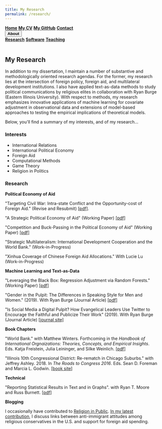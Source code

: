 ```yaml
---
title: My Research
permalink: /research/
---
```


<div class="topnav">
    <a class="active" href="https://milesdwilliams15.github.io/"><strong>Home</strong></a>
    <a href="https://github.com/milesdwilliams15/job-market-materials/raw/main/cv.pdf"><strong>My CV</strong></a>
    <a href="{{ site.github.owner_url }}"><strong>My GitHub</strong></a>
    <a href = "{{ site.data.social-media.email.href }}{{ site.data.social-media.email.id }}" title="Email me"><strong>Contact</strong></a>
    <div class="dropdown">
        <button class="dropbtn"><strong>About</strong> <i class="fa fa-caret-down"></i></button>
        <div class="dropdown-content">
            <a href = "https://milesdwilliams15.github.io/research/"><strong>Research</strong></a>
            <a href = "https://milesdwilliams15.github.io/software/"><strong>Software</strong></a>
            <a href = "https://milesdwilliams15.github.io/teaching/"><strong>Teaching</strong></a>
        </div>
    </div>
</div>  
<br/>

## My Research

In addition to my dissertation, I maintain a number of substantive and methodologically oriented research agendas. For the former, my research lies at the 
intersection of foreign policy, foreign aid, and multilateral development institutions. I also have applied text-as-data methods to study political communications 
by religious elites in collaboration with Ryan Burge (Eastern Illinois University). With respect to methods, my research emphasizes innovative applications of machine 
learning for covariate adjustment in observational data and extensions of model-based approaches to testing the empirical implications of theoretical models. 

Below, you'll find a summary of my interests, and of my research...

### Interests
  <ul><li>International Relations</li>
    <li>International Political Economy</li>
    <li>Foreign Aid</li>
    <li>Computational Methods</li>
    <li>Game Theory</li>
    <li>Religion in Politics</li></ul>

### Research
  
**Political Economy of Aid**
    
"Targeting Civil War: Intra-state Conflict and the Opportunity-cost of Foreign Aid." (Revise and Resubmit) [[pdf]](https://github.com/milesdwilliams15/Foreign-Aid-and-Civil-War/raw/master/aid_and_civil_war_writing_sample.pdf).
      
"A Strategic Political Economy of Aid" (Working Paper) [[pdf]](https://github.com/milesdwilliams15/Rivalry-and-Collective-Action-in-International-Development/raw/master/theory_writing_sample.pdf)
    
"Competition and Buck-Passing in the Political Economy of Aid" (Working Paper) [[pdf]](https://github.com/milesdwilliams15/Rivalry-and-Collective-Action-in-International-Development/raw/master/empirical_writing_sample.pdf)
    
"Strategic Multilateralism: International Development Cooperation and the World Bank." (Work-in-Progress)
    
"Xinhua Coverage of Chinese Foreign Aid Allocations." With Lucie Lu (Work-in-Progress)
    

**Machine Learning and Text-as-Data**
    
"Leveraging the Black Box: Regression Adjustment via Random Forests." (Working Paper) [[pdf]](https://github.com/milesdwilliams15/rfa-paper/raw/main/draft2.pdf)

"Gender in the Pulpit: The Differences in Speaking Style for Men and Women."</a> (2019). With Ryan Burge (Journal Article) [[pdf]](http://ryanburge.net/wp-content/uploads/2019/06/JCR_Burge_Williams.pdf)
    
"Is Social Media a Digital Pulpit? How Evangelical Leaders Use Twitter to Encourage the Faithful and Publicize Their Work"</a> (2019). With Ryan Burge (Journal Article) [[journal site]](https://brill.com/view/journals/rmdc/8/3/article-p309_309.xml)
    

**Book Chapters**
    
"World Bank." with Matthew Winters. Forthcoming in the <i>Handbook of International Orgnaizations: Theories, Concepts, and Empirical Insights</i>. Eds. Katja Freistein, Julia Leininger, and Silke Weinlich. [[pdf]](https://www.academia.edu/44436453/World_Bank)
    
"Illinois 10th Congressional District: Re-rematch in Chicago Suburbs." with Jeffrey Ashley. 2018. In <i>The Roads to Congress 2016</i>. Eds. Sean D. Foreman and Marcia L. Godwin. [[book site]](https://link.springer.com/chapter/10.1007/978-3-319-58094-4_9)
    

**Technical**
  
"Reporting Statistical Results in Text and in Graphs"</a>. with Ryan T. Moore and Russ Burnett. [[pdf]](https://oes.gsa.gov/assets/files/reporting-statistical-results.pdf)
    

**Blogging**
    
I occasionally have contributed to <a href="https://religioninpublic.blog/">Religion in Public</a>. <a href = "https://religioninpublic.blog/2021/01/21/white-conservative-religious-and-aid-skeptical/">In my latest contribution</a>, I discuss links between anti-immigrant attitudes among religious conservatives in the U.S. and support for foreign aid spending.
    
  
